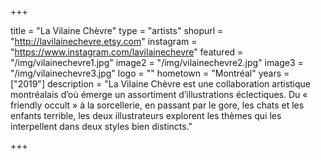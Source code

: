 +++

title = "La Vilaine Chèvre"
type = "artists"
shopurl = "http://lavilainechevre.etsy.com"
instagram = "https://www.instagram.com/lavilainechevre"
featured = "/img/vilainechevre1.jpg"
image2 = "/img/vilainechevre2.jpg"
image3 = "/img/vilainechevre3.jpg"
logo = ""
hometown = "Montréal"
years = ["2019"]
description = "La Vilaine Chèvre est une collaboration artistique montréalais d’où émerge un assortiment d’illustrations éclectiques. Du « friendly occult » à la sorcellerie, en passant par le gore, les chats et les enfants terrible, les deux illustrateurs explorent les thèmes qui les interpellent dans deux styles bien distincts."

+++
